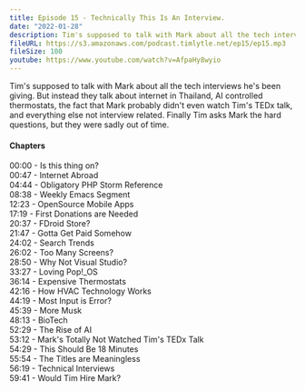 ```yaml
---
title: Episode 15 - Technically This Is An Interview.
date: "2022-01-28"
description: Tim's supposed to talk with Mark about all the tech interviews he's been giving. But instead they talk about internet in Thailand, AI controlled thermostats, the fact that Mark probably didn't even watch Tim's TEDx talk, and everything else not interview related. Finally Tim asks Mark the hard questions, but they were sadly out of time.
fileURL: https://s3.amazonaws.com/podcast.timlytle.net/ep15/ep15.mp3
fileSize: 100
youtube: https://www.youtube.com/watch?v=AfpaHy8wyio
---
```


Tim's supposed to talk with Mark about all the tech interviews he's been giving. But instead they talk about internet in Thailand, AI controlled thermostats, the fact that Mark probably didn't even watch Tim's TEDx talk, and everything else not interview related. Finally Tim asks Mark the hard questions, but they were sadly out of time.

#### Chapters

00:00 - Is this thing on?  
00:47 - Internet Abroad  
04:44 - Obligatory PHP Storm Reference  
08:38 - Weekly Emacs Segment  
12:23 - OpenSource Mobile Apps  
17:19 - First Donations are Needed  
20:37 - FDroid Store?  
21:47 - Gotta Get Paid Somehow  
24:02 - Search Trends  
26:02 - Too Many Screens?  
28:50 - Why Not Visual Studio?  
33:27 - Loving Pop!_OS  
36:14 - Expensive Thermostats  
42:16 - How HVAC Technology Works  
44:19 - Most Input is Error?  
45:39 - More Musk  
48:13 - BioTech  
52:29 - The Rise of AI  
53:12 - Mark's Totally Not Watched Tim's TEDx Talk  
54:29 - This Should Be 18 Minutes  
55:54 - The Titles are Meaningless  
56:19 - Technical Interviews  
59:41 - Would Tim Hire Mark?  